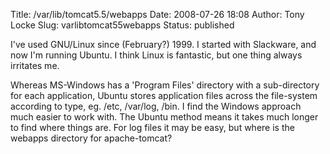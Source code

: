 Title: /var/lib/tomcat5.5/webapps
Date: 2008-07-26 18:08
Author: Tony Locke
Slug: varlibtomcat55webapps
Status: published

I've used GNU/Linux since (February?) 1999. I started with Slackware, and now I'm running Ubuntu. I think Linux is fantastic, but one thing always irritates me.  
  
Whereas MS-Windows has a 'Program Files' directory with a sub-directory for each application, Ubuntu stores application files across the file-system according to type, eg. /etc, /var/log, /bin. I find the Windows approach much easier to work with. The Ubuntu method means it takes much longer to find where things are. For log files it may be easy, but where is the webapps directory for apache-tomcat?
